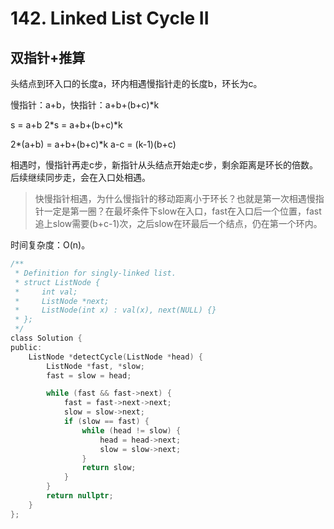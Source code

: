 # 142. Linked List Cycle II

## 双指针+推算

头结点到环入口的长度a，环内相遇慢指针走的长度b，环长为c。

慢指针：a+b，快指针：a+b+(b+c)*k

s = a+b
2*s = a+b+(b+c)*k

2*(a+b) = a+b+(b+c)*k
a-c = (k-1)(b+c)

相遇时，慢指针再走c步，新指针从头结点开始走c步，剩余距离是环长的倍数。后续继续同步走，会在入口处相遇。

> 快慢指针相遇，为什么慢指针的移动距离小于环长？也就是第一次相遇慢指针一定是第一圈？在最坏条件下slow在入口，fast在入口后一个位置，fast追上slow需要(b+c-1)次，之后slow在环最后一个结点，仍在第一个环内。

时间复杂度：O(n)。

```c
/**
 * Definition for singly-linked list.
 * struct ListNode {
 *     int val;
 *     ListNode *next;
 *     ListNode(int x) : val(x), next(NULL) {}
 * };
 */
class Solution {
public:
    ListNode *detectCycle(ListNode *head) {
        ListNode *fast, *slow;
        fast = slow = head;

        while (fast && fast->next) {
            fast = fast->next->next;
            slow = slow->next;
            if (slow == fast) {
                while (head != slow) {
                    head = head->next;
                    slow = slow->next;
                }
                return slow;
            }
        }
        return nullptr;
    }
};
```